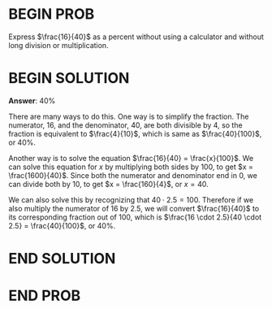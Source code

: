# BEGIN PROB

Express $\frac{16}{40}$ as a percent without using a calculator and without long division or multiplication.

# BEGIN SOLUTION

**Answer**: 40%

There are many ways to do this. One way is to simplify the fraction. The numerator, 16, and the denominator, 40, are both divisible by 4, so the fraction is equivalent to $\frac{4}{10}$, which is same as $\frac{40}{100}$, or 40%. 

Another way is to solve the equation $\frac{16}{40} = \frac{x}{100}$. We can solve this equation for $x$ by multiplying both sides by 100, to get $x = \frac{1600}{40}$. Since both the numerator and denominator end in 0, we can divide both by 10, to get $x = \frac{160}{4}$, or $x = 40$. 

We can also solve this by recognizing that $40 \cdot 2.5 = 100$. Therefore if we also multiply the numerator of 16 by 2.5, we will convert $\frac{16}{40}$ to its corresponding fraction out of 100, which is $\frac{16 \cdot 2.5}{40 \cdot 2.5} = \frac{40}{100}$, or 40%.

# END SOLUTION

# END PROB
